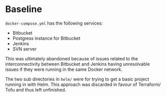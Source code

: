 # Baseline
``docker-compose.yml`` has the following services:
- Bitbucket
- Postgress instance for Bitbucket
- Jenkins
- SVN server

This was ultimately abandoned because of issues related to the interconnectivity between Bitbucket and Jenkins having unresolvable issues if they were running in the same Docker network.

The two sub directories in ``helm/`` were for trying to get a basic project running in with Helm. This approach was discarded in favour of Terraform/ Tofu and thus left unfinished.
